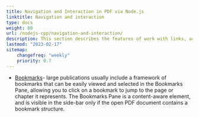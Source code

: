 ```yaml
---
title: Navigation and Interaction in PDF via Node.js
linktitle: Navigation and interaction
type: docs
weight: 80
url: /nodejs-cpp/navigation-and-interaction/
description: This section describes the features of work with links, actions and bookmarks in Node.js.
lastmod: "2023-02-17"
sitemap:
    changefreq: "weekly"
    priority: 0.7
---
```


- [Bookmarks](/pdf/nodejs-cpp/bookmark/)- large publications usually include a framework of bookmarks that can be easily viewed and selected in the Bookmarks Pane, allowing you to click on a bookmark to jump to the page or chapter it represents. The Bookmarks Pane is a content-aware element, and is visible in the side-bar only if the open PDF document contains a bookmark structure.

